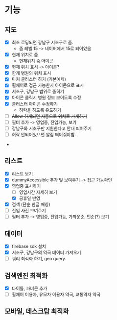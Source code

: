 # 기능

## 지도

- [x] 최초 로딩되면 강남구 서초구로 줌.
    - 줌 레벨 15 -> 네이버에서 15로 되어있음
- [x] 현재 위치로 줌
    - 현재위치 줌 아이콘
- [x] 현재 위치 표시 -> 아이콘?
- [x] 한개 병원의 위치 표시
- [x] 마커 클러스터 하기 (기본예제)
- [x] 휠체어로 접근 가능한지 아이콘으로 표시
- [x] 서초구, 강남구 범위로 좁히기
- [x] 아이콘 클릭시 병원 정보 보이도록 수정
- [x] 클러스터 아이콘 수정하기
    - 허락을 하도록 유도하기
- [ ] ~~Allow 하게되면 자동으로 위치로 가게하기~~
- [ ] 필터 추가 -> 영업중, 진입가능, 보기
- [ ] 강남구와 서초구만 지원한다고 안내 띄어주기
- [ ] 허락 안되어있으면 알림 띄어줘야함.
-
## 리스트

- [x] 리스트 보기
- [x] dummyAccessible 추가 및 보여주기 -> 접근 가능확인
- [x] 영업중 표시하기
    - [ ] 영업시간 자세히 보기
    - [x] 공휴일 반영
- [x] 검색 (단순 한글 매칭)
- [ ] 진입 사진 보여주기
- [ ] 필터 추가 -> 영업중, 진입가능, 가까운순, 먼순(?) 보기

## 데이터

- [x] firebase sdk 설치
- [x] 서초구, 강남구의 약국 데이터 가져오기
- [ ] 쿼리 최적화 하기, geo query.

## 검색엔진 최적화

- [x] 타이틀, 파비콘 추가
- [ ] 휠체어 이용자, 유모차 이용자 약국, 교통약자 약국

## 모바일, 데스크탑 최적화
